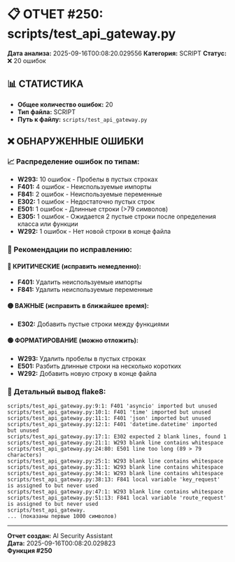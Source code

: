 # 📋 ОТЧЕТ #250: scripts/test_api_gateway.py

**Дата анализа:** 2025-09-16T00:08:20.029556
**Категория:** SCRIPT
**Статус:** ❌ 20 ошибок

## 📊 СТАТИСТИКА

- **Общее количество ошибок:** 20
- **Тип файла:** SCRIPT
- **Путь к файлу:** `scripts/test_api_gateway.py`

## ❌ ОБНАРУЖЕННЫЕ ОШИБКИ

### 📈 Распределение ошибок по типам:

- **W293:** 10 ошибок - Пробелы в пустых строках
- **F401:** 4 ошибок - Неиспользуемые импорты
- **F841:** 2 ошибок - Неиспользуемые переменные
- **E302:** 1 ошибок - Недостаточно пустых строк
- **E501:** 1 ошибок - Длинные строки (>79 символов)
- **E305:** 1 ошибок - Ожидается 2 пустые строки после определения класса или функции
- **W292:** 1 ошибок - Нет новой строки в конце файла

### 🎯 Рекомендации по исправлению:

#### 🔴 КРИТИЧЕСКИЕ (исправить немедленно):
- **F401:** Удалить неиспользуемые импорты
- **F841:** Удалить неиспользуемые переменные

#### 🟡 ВАЖНЫЕ (исправить в ближайшее время):
- **E302:** Добавить пустые строки между функциями

#### 🟢 ФОРМАТИРОВАНИЕ (можно отложить):
- **W293:** Удалить пробелы в пустых строках
- **E501:** Разбить длинные строки на несколько коротких
- **W292:** Добавить новую строку в конце файла

### 📝 Детальный вывод flake8:

```
scripts/test_api_gateway.py:9:1: F401 'asyncio' imported but unused
scripts/test_api_gateway.py:10:1: F401 'time' imported but unused
scripts/test_api_gateway.py:11:1: F401 'json' imported but unused
scripts/test_api_gateway.py:12:1: F401 'datetime.datetime' imported but unused
scripts/test_api_gateway.py:17:1: E302 expected 2 blank lines, found 1
scripts/test_api_gateway.py:21:1: W293 blank line contains whitespace
scripts/test_api_gateway.py:24:80: E501 line too long (89 > 79 characters)
scripts/test_api_gateway.py:25:1: W293 blank line contains whitespace
scripts/test_api_gateway.py:31:1: W293 blank line contains whitespace
scripts/test_api_gateway.py:34:1: W293 blank line contains whitespace
scripts/test_api_gateway.py:38:13: F841 local variable 'key_request' is assigned to but never used
scripts/test_api_gateway.py:47:1: W293 blank line contains whitespace
scripts/test_api_gateway.py:51:13: F841 local variable 'route_request' is assigned to but never used
scripts/test_api_gateway.
... (показаны первые 1000 символов)
```

---
**Отчет создан:** AI Security Assistant  
**Дата:** 2025-09-16T00:08:20.029823  
**Функция #250**
